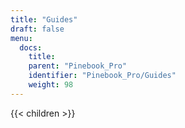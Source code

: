 ```yaml
---
title: "Guides"
draft: false
menu:
  docs:
    title:
    parent: "Pinebook_Pro"
    identifier: "Pinebook_Pro/Guides"
    weight: 98
---
```


{{< children >}}